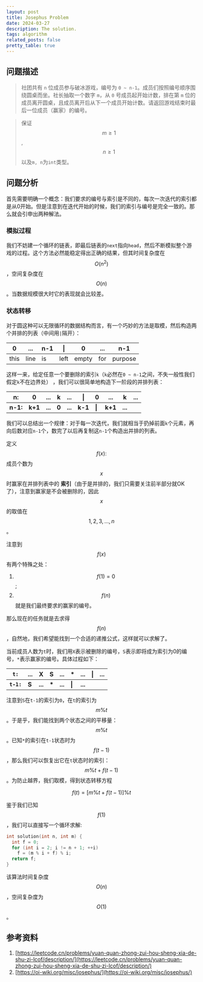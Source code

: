 ```yaml
---
layout: post
title: Josephus Problem
date: 2024-03-27
description: The solution.
tags: algorithm
related_posts: false
pretty_table: true
---
```


## 问题描述

> 社团共有 `n` 位成员参与破冰游戏，编号为 `0 ~ n-1`。成员们按照编号顺序围绕圆桌而坐。社长抽取一个数字 `m`，从 `0` 号成员起开始计数，排在第 `m` 位的成员离开圆桌，且成员离开后从下一个成员开始计数。请返回游戏结束时最后一位成员（赢家）的编号。

>保证$$m\geq 1$$, $$n \geq 1$$ 以及`m, n`为`int`类型。

## 问题分析

首先需要明确一个概念：我们要求的编号与索引是不同的，每次一次迭代的索引都是从0开始。但是注意到在迭代开始的时候，我们的索引与编号是完全一致的。那么就会引申出两种解法。

### 模拟过程

我们不妨建一个循环的链表，即最后链表的`next`指向`head`，然后不断模拟整个游戏的过程。这个方法必然能稳定得出正确的结果，但其时间复杂度在$$O(n^2)$$，空间复杂度在$$O(n)$$。当数据规模很大时它的表现就会比较差。

### 状态转移

对于圆这种可以无限循环的数据结构而言，有一个巧妙的方法是取模，然后构造两个并排的列表（中间用`|`隔开）：
<p></p>

| 0 | ... | n-1 | \| | 0 | ... | n-1 |
|-|---|---|---|---|-----|-----|
| this| line | is | left | empty | for  | purpose | 

<p></p>

这样一来，给定任意一个要删除的索引`k`（`k`必然在`0 ~ n-1`之间，不失一般性我们假定`k`不在边界处） ，我们可以很简单地构造下一阶段的并排列表：

<p></p>

|    n:    |    0    |   ...   |   k   |   ...   |    \|   |    0   |   ...   |    k    | ... |
|--------|-------|-------|-----|-------|-------|------|-------|-------|-----|
| **n-1:** | **k+1** | **...** | **0** | **...** | **k-1** | **\|** | **k+1** | **...** |     |

<p></p>

我们可以总结出一个规律：对于每一次迭代，我们就相当于扔掉前面`k`个元素，再向后数对应`n-1`个，数完了以后再复制这`n-1`个构造出并排的列表。

定义$$f(x):$$ 成员个数为$$x$$时赢家在并排列表中的 **索引**（由于是并排的，我们只需要关注前半部分就OK了），注意到赢家是不会被删除的，因此$$x$$的取值在 $$1, 2, 3, ..., n$$。

注意到$$f(x)$$有两个特殊之处：

1. $$f(1) = 0$$;
2. $$f(n)$$就是我们最终要求的赢家的编号。

那么现在的任务就是去求得 $$f(n)$$，自然地，我们希望能找到一个合适的递推公式，这样就可以求解了。

当前成员人数为`t`时，我们用`X`表示被删除的编号，`S`表示即将成为索引为0的编号，`*`表示赢家的编号。具体过程如下：

<p></p>

|    `t:`    |  ...  |    X    |   S   |   ...   |    *   |   ...   | \| | ... |
|--------|-----|-------|-----|-------|------|-------|--|---|
| **`t-1:`** | **S** | **...** | **\*** | **...** | **\|** | **...** |    |     |

<p></p>

注意到`S`在`t-1`的索引为`0`，在`t`的索引为 $$m\%t$$。于是乎，我们能找到两个状态之间的平移量：$$m\%t $$。已知`*`的索引在`t-1`状态时为$$f(t-1)$$，那么我们可以恢复出它在`t`状态时的索引：$$m\%t+f(t-1)$$。为防止越界，我们取模，得到状态转移方程

$$f(t) = [m\%t+f(t-1)]\%t $$

鉴于我们已知$$f(1)$$，我们可以直接写一个循环求解:

```c++
int solution(int n, int m) {
  int f = 0;
  for (int i = 2; i != n + 1; ++i)
    f = (m % i + f) % i;
  return f;
}
```

该算法时间复杂度$$O(n)$$，空间复杂度为$$O(1)$$。

## 参考资料

1. [https://leetcode.cn/problems/yuan-quan-zhong-zui-hou-sheng-xia-de-shu-zi-lcof/description/](https://leetcode.cn/problems/yuan-quan-zhong-zui-hou-sheng-xia-de-shu-zi-lcof/description/)
2. [https://oi-wiki.org/misc/josephus/](https://oi-wiki.org/misc/josephus/)

